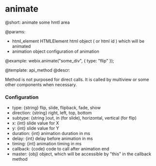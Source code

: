 animate
=============


@short: animate some hmtl area
	

@params:

- html_element    HTMLElement    html object ( or html id ) which will be animated
- animation    object    configuration of animation


@example:
webix.animate("some_div", { type: "flip" });

@template:	api_method
@descr:

Method is not purposed for direct calls. It is called by multiview or some other components when necessary. 

### Configuration

- type:  {string} flip, slide, flipback, fade, show
- direction: {string} right, left, top, bottom
- subtype: {string }out, in (for slide), horizontal, vertical (for flip)
- x: {int} slide value for X
- y: {int} slide value for Y
- duration: {int} animation duration in ms
- delay: {int} delay before animation in ms
- timing: {int} animation timing in ms
- callback: {code} code to call after animation end
- master: {obj} object, which will be accessible by "this" in the callback method